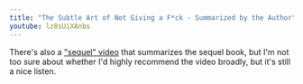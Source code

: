 ```yaml
---
title: "The Subtle Art of Not Giving a F*ck - Summarized by the Author"
youtube: lz8sUiXAnbs
---
```


There's also a ["sequel" video](https://www.youtube.com/watch?v=fEk5dhbNU70) that summarizes the sequel book, but I'm not too sure about whether I'd highly recommend the video broadly, but it's still a nice listen.

